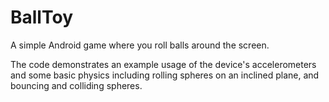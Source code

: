 # BallToy
A simple Android game where you roll balls around the screen.

The code demonstrates an example usage of the device's accelerometers and some basic physics including rolling spheres on an inclined plane, and bouncing and colliding spheres.
